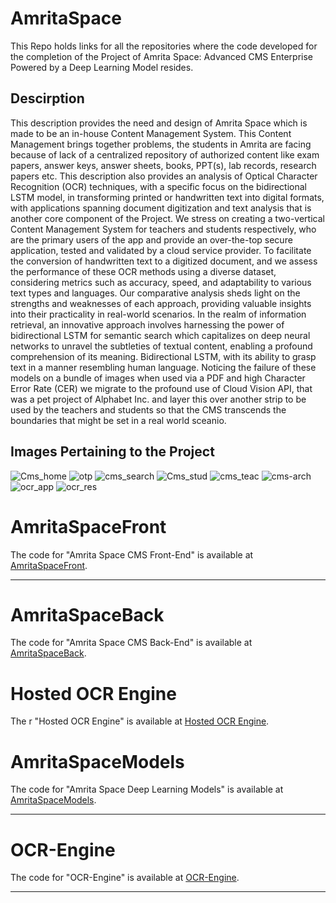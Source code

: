 # AmritaSpace

This Repo holds links for all the repositories where the code developed for the completion of the Project of Amrita Space: Advanced CMS Enterprise Powered by a Deep Learning Model resides.

## Descirption

This description provides the need
and design of Amrita Space which is made to be an in-house Content Management System. This
Content Management brings together problems, the students in Amrita are facing because of lack
of a centralized repository of authorized content like exam papers, answer keys, answer sheets,
books, PPT(s), lab records, research papers etc. This description also provides an analysis of Optical
Character Recognition (OCR) techniques, with a specific focus on the bidirectional LSTM model,
in transforming printed or handwritten text into digital formats, with applications spanning
document digitization and text analysis that is another core component of the Project.
We stress on creating a two-vertical Content Management System for teachers and students
respectively, who are the primary users of the app and provide an over-the-top secure application,
tested and validated by a cloud service provider. To facilitate the conversion of handwritten text
to a digitized document, and we assess the performance of these OCR methods using a diverse
dataset, considering metrics such as accuracy, speed, and adaptability to various text types and
languages. Our comparative analysis sheds light on the strengths and weaknesses of each
approach, providing valuable insights into their practicality in real-world scenarios.
In the realm of information retrieval, an innovative approach involves harnessing the power of
bidirectional LSTM for semantic search which capitalizes on deep neural networks to unravel the
subtleties of textual content, enabling a profound comprehension of its meaning. Bidirectional
LSTM, with its ability to grasp text in a manner resembling human language. Noticing the failure
of these models on a bundle of images when used via a PDF and high Character Error Rate (CER)
we migrate to the profound use of Cloud Vision API, that was a pet project of Alphabet Inc. and
layer this over another strip to be used by the teachers and students so that the CMS transcends
the boundaries that might be set in a real world sceanio.

## Images Pertaining to the Project
![Cms_home](https://github.com/user-attachments/assets/a8277215-3e66-46c0-b1a7-952e2a2f0e57)
![otp](https://github.com/user-attachments/assets/04f119d2-ccfd-42e2-ace6-91ee19c412ba)
![cms_search](https://github.com/user-attachments/assets/b99e6370-ff05-4bc2-8dcd-07846422d93a)
![Cms_stud](https://github.com/user-attachments/assets/cefe9ae8-5fad-45ed-89c7-fecb216eab68)
![cms_teac](https://github.com/user-attachments/assets/b44376ff-4686-4c28-9989-0472ed5972af)
![cms-arch](https://github.com/user-attachments/assets/77cf60fc-2917-4c76-bdce-d7959155485e)
![ocr_app](https://github.com/user-attachments/assets/824b7c6d-152d-4ef4-93cf-804d36971343)
![ocr_res](https://github.com/user-attachments/assets/582d9a6c-ac6a-4914-9889-df564e406217)


# AmritaSpaceFront

The code for "Amrita Space CMS Front-End" is available at [AmritaSpaceFront](https://github.com/AnIkeT126/AmritaSpaceFront).

---

# AmritaSpaceBack

The code for "Amrita Space CMS Back-End" is available at [AmritaSpaceBack](https://github.com/AnIkeT126/AmritaSpaceBack).


# Hosted OCR Engine

The r "Hosted OCR Engine" is available at [Hosted OCR Engine](https://amritaspace-ocrengine.onrender.com/).


# AmritaSpaceModels

The code for "Amrita Space Deep Learning Models" is available at [AmritaSpaceModels](https://github.com/AnIkeT126/AmritaSpaceModels).

---

# OCR-Engine

The code for "OCR-Engine" is available at [OCR-Engine](https://github.com/AnIkeT126/OCR-Engine).

---

